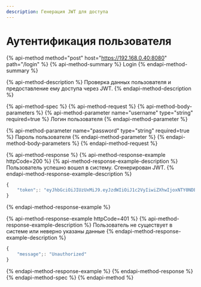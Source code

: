 ```yaml
---
description: Генерация JWT для доступа
---
```


# Аутентификация пользователя

{% api-method method="post" host="https://192.168.0.40:8080" path="/login" %}
{% api-method-summary %}
Login
{% endapi-method-summary %}

{% api-method-description %}
Проверка данных пользователя и предоставление ему доступа через JWT.
{% endapi-method-description %}

{% api-method-spec %}
{% api-method-request %}
{% api-method-body-parameters %}
{% api-method-parameter name="username" type="string" required=true %}
Логин пользователя
{% endapi-method-parameter %}

{% api-method-parameter name="password" type="string" required=true %}
Пароль пользователя
{% endapi-method-parameter %}
{% endapi-method-body-parameters %}
{% endapi-method-request %}

{% api-method-response %}
{% api-method-response-example httpCode=200 %}
{% api-method-response-example-description %}
Пользователь успешно вошел в систему. Сгенерирован JWT.
{% endapi-method-response-example-description %}

```javascript
{
    "token";: "eyJhbGciOiJIUzUxMiJ9.eyJzdWIiOiJ1c2VyIiwiZXhwIjoxNTY0NDE2NDM3LCJpYXQiOjE1NjQzOTg0Mzd9.qW30s-tJku4uJ_gUPWReqhtDWWehLk4e4HL3P2gk7xjxYrpXWsF1no21kkfCbcdSzP4s9UJ-9T5Rsvqf8chteg"
}
```
{% endapi-method-response-example %}

{% api-method-response-example httpCode=401 %}
{% api-method-response-example-description %}
Пользователь не существует в системе или неверно указаны данные
{% endapi-method-response-example-description %}

```javascript
{
    "message";: "Unauthorized"
}
```
{% endapi-method-response-example %}
{% endapi-method-response %}
{% endapi-method-spec %}
{% endapi-method %}



